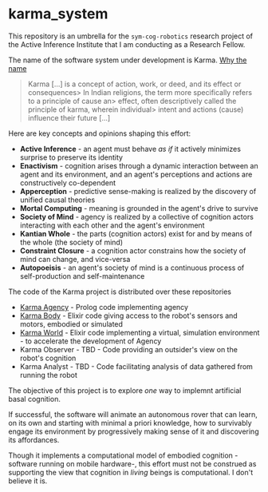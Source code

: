 # karma_system

This repository is an umbrella for the `sym-cog-robotics` research project of the Active Inference Institute that I am conducting as a Research Fellow.

The name of the software system under development is Karma. [Why the name](https://en.wikipedia.org/wiki/Karma)

> Karma [...] is a concept of action, work, or deed, and its effect or consequences> In Indian religions, the term more specifically refers to a principle of cause an> effect, often descriptively called the principle of karma, wherein individual> intent and actions (cause) influence their future [...]

Here are key concepts and opinions shaping this effort:

* **Active Inference** - an agent must behave *as if* it actively minimizes surprise to preserve its identity
* **Enactivism** - cognition arises through a dynamic interaction between an agent and its environment, and an agent's perceptions and actions are constructively co-dependent
* **Apperception** - predictive sense-making is realized by the discovery of unified causal theories
* **Mortal Computing** - meaning is grounded in the agent's drive to survive
* **Society of Mind** - agency is realized by a collective of cognition actors interacting with each other and the agent's environment
* **Kantian Whole** - the parts (cognition actors) exist for and by means of the whole (the society of mind)
* **Constraint Closure** - a cognition actor constrains how the society of mind can change, and vice-versa
* **Autopoeisis** - an agent's society of mind is a continuous process of self-production and self-maintenance

The code of the Karma project is distributed over these repositories

* [Karma Agency](https://github.com/jfcloutier/karma_agency) - Prolog code implementing agency
* [Karma Body](https://github.com/jfcloutier/karma_body) - Elixir code giving access to the robot's sensors and motors, embodied or simulated
* [Karma World](https://github.com/jfcloutier/karma_world) - Elixir code implementing a virtual, simulation environment - to accelerate the development of Agency
* Karma Observer - TBD - Code providing an outsider's view on the robot's cognition
* Karma Analyst - TBD - Code facilitating analysis of data gathered from running the robot

The objective of this project is to explore *one* way to implemnt artificial basal cognition.

If successful, the software will animate an autonomous rover that can learn, on its own and starting with minimal a priori knowledge, how to survivably engage its environment by progressively making sense of it and discovering its affordances.

Though it implements a computational model of embodied cognition -software running on mobile hardware-, this effort must not be construed as supporting the view that cognition in *living* beings is computational. I don't believe it is.
